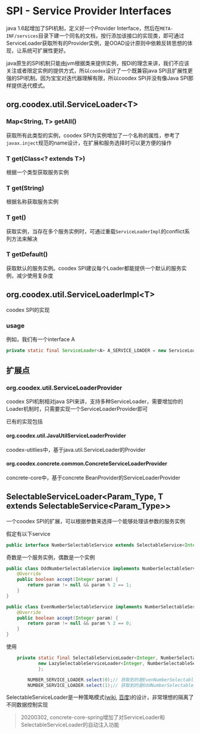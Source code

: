 # SPI - Service Provider Interfaces

java 1.6起增加了SPI机制，定义好一个Provider Interface，然后在`META-INF/services`目录下建一个同名的文档，按行添加该接口的实现类，即可通过ServiceLoader获取所有的Provider实例，是OOAD设计原则中依赖反转思想的体现，让系统可扩展性更好。

java原生的SPI机制只能由jvm根据类来提供实例，按DI的理念来讲，我们不应该关注或者限定实例的提供方式，所以`coodex`设计了一个既兼容java SPI且扩展性更强的SPI机制。因为宝宝对迭代器理解有限，所以coodex SPI并没有像Java SPI那样提供迭代模式。

## org.coodex.util.ServiceLoader&lt;T>

### Map&lt;String, T> getAll()

获取所有此类型的实例，coodex SPI为实例增加了一个名称的属性，参考了`javax.inject`规范的name设计，在扩展和服务选择时可以更方便的操作

### T get(Class&lt;? extends T>)

根据一个类型获取服务实例

### T get(String)

根据名称获取服务实例

### T get()

获取实例，当存在多个服务实例时，可通过重载`ServiceLoaderImpl`的conflict系列方法来解决

### T getDefault()

获取默认的服务实例。coodex SPI建议每个Loader都能提供一个默认的服务实例，减少使用复杂度

## org.coodex.util.ServiceLoaderImpl&lt;T>

coodex SPI的实现

### usage

例如，我们有一个interface A

```java
private static final ServiceLoader<A> A_SERVICE_LOADER = new ServiceLoaderImpl<A>(){};
```

## 扩展点

### org.coodex.util.ServiceLoaderProvider

coodex SPI机制相对java SPI来讲，支持多种ServiceLoader，需要增加你的Loader机制时，只需要实现一个ServiceLoaderProvider即可

已有的实现包括

#### org.coodex.util.JavaUtilServiceLoaderProvider

coodex-utitlies中，基于java.util.ServiceLoader的Provider

#### org.coodex.concrete.common.ConcreteServiceLoaderProvider

concrete-core中，基于concrete BeanProvider的ServiceLoaderProvider

## SelectableServiceLoader&lt;Param_Type, T extends SelectableService&lt;Param_Type>>

一个coodex SPI的扩展，可以根据参数来选择一个能够处理该参数的服务实例

假定有以下service

```java
public interface NumberSelectableService extends SelectableService<Integer>{}
```

奇数是一个服务实例，偶数是一个实例

```java
public class OddNumberSelectableService implements NumberSelectableService{
    @Override
    public boolean accept(Integer param) {
        return param != null && param % 2 == 1;
    }
}
```

```java
public class EvenNumberSelectableService implements NumberSelectableService{
    @Override
    public boolean accept(Integer param) {
        return param != null && param % 2 == 0;
    }
}
```

使用

```java
    private static final SelectableServiceLoader<Integer, NumberSelectableService> NUMBER_SERVICE_LOADER =
            new LazySelectableServiceLoader<Integer, NumberSelectableService>() {
            };
```

```java
        NUMBER_SERVICE_LOADER.select(0);// 获取到的是EvenNumberSelectableService的实例
        NUMBER_SERVICE_LOADER.select(1);// 获取到的是OddNumberSelectableService的实例
```

SelectableServiceLoader是一种策略模式([wiki](https://zh.wikipedia.org/wiki/%E7%AD%96%E7%95%A5%E6%A8%A1%E5%BC%8F), [百度](https://baike.baidu.com/item/%E8%AE%BE%E8%AE%A1%E6%A8%A1%E5%BC%8F/1212549#4_22))的设计，非常理想的隔离了不同数据控制实现

> 20200302, concrete-core-spring增加了对ServiceLoader和SelectableServiceLoader的自动注入功能
